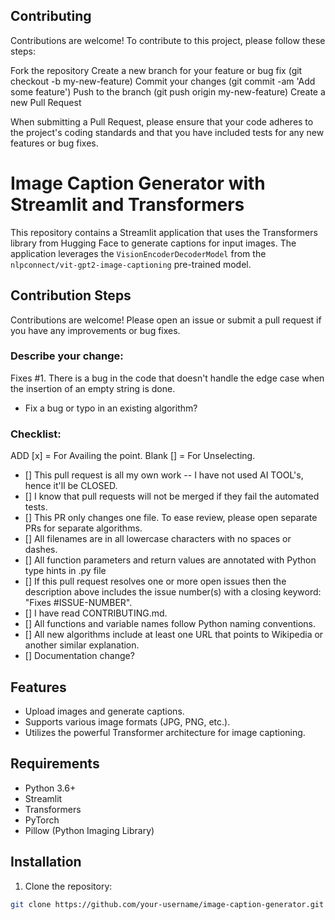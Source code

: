 
## Contributing
Contributions are welcome! To contribute to this project, please follow these steps:

Fork the repository
Create a new branch for your feature or bug fix (git checkout -b my-new-feature)
Commit your changes (git commit -am 'Add some feature')
Push to the branch (git push origin my-new-feature)
Create a new Pull Request

When submitting a Pull Request, please ensure that your code adheres to the project's coding standards and that you have included tests for any new features or bug fixes.

# Image Caption Generator with Streamlit and Transformers

This repository contains a Streamlit application that uses the Transformers library from Hugging Face to generate captions for input images. The application leverages the `VisionEncoderDecoderModel` from the `nlpconnect/vit-gpt2-image-captioning` pre-trained model.

## Contribution Steps

Contributions are welcome! Please open an issue or submit a pull request if you have any improvements or bug fixes.

### Describe your change:

Fixes #1. There is a bug in the code that doesn't handle the edge case when the insertion of an empty string is done.

* Fix a bug or typo in an existing algorithm?

### Checklist:
ADD [x] = For Availing the point.
Blank [] = For Unselecting.

* [] This pull request is all my own work -- I have not used AI TOOL's, hence it'll be CLOSED.
* [] I know that pull requests will not be merged if they fail the automated tests.
* [] This PR only changes one file. To ease review, please open separate PRs for separate algorithms.
* [] All filenames are in all lowercase characters with no spaces or dashes.
* [] All function parameters and return values are annotated with Python type hints in .py file
* [] If this pull request resolves one or more open issues then the description above includes the issue number(s) with a closing keyword: "Fixes #ISSUE-NUMBER".
* [] I have read CONTRIBUTING.md.
* [] All functions and variable names follow Python naming conventions.
* [] All new algorithms include at least one URL that points to Wikipedia or another similar explanation.
* [] Documentation change?


## Features

- Upload images and generate captions.
- Supports various image formats (JPG, PNG, etc.).
- Utilizes the powerful Transformer architecture for image captioning.

## Requirements

- Python 3.6+
- Streamlit
- Transformers
- PyTorch
- Pillow (Python Imaging Library)

## Installation

1. Clone the repository:

```bash
git clone https://github.com/your-username/image-caption-generator.git
